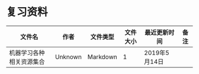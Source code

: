 # 复习资料

文件名|作者|文件类型|文件大小|最近更新时间|备注
---|---|---|---|---|---
机器学习各种相关资源集合|Unknown|Markdown|1|2019年5月14日|
